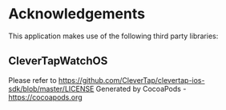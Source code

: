 # Acknowledgements
This application makes use of the following third party libraries:

## CleverTapWatchOS

Please refer to https://github.com/CleverTap/clevertap-ios-sdk/blob/master/LICENSE
Generated by CocoaPods - https://cocoapods.org
